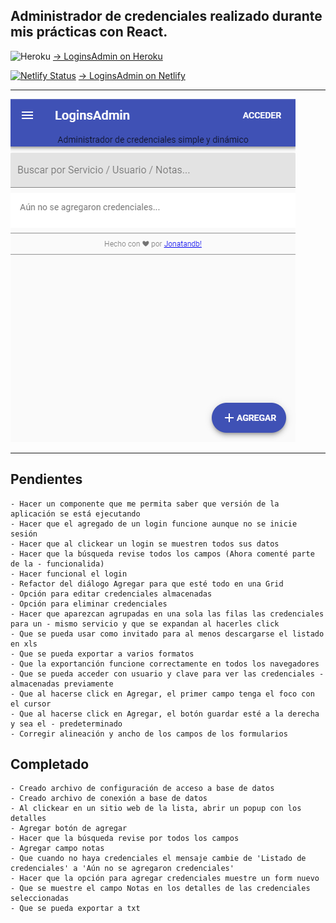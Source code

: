 ## Administrador de credenciales realizado durante mis prácticas con React.

![Heroku](https://heroku-badge.herokuapp.com/?app=LoginsAdmin) <a href="https://loginsadmin.herokuapp.com" target="_blank">-> LoginsAdmin on Heroku</a>

[![Netlify Status](https://api.netlify.com/api/v1/badges/4d04187f-ea5e-4380-9b0d-371747a0a1d2/deploy-status)](https://app.netlify.com/sites/loginsadmin/deploys) <a href="https://loginsadmin.netlify.com" target="_blank">-> LoginsAdmin on Netlify</a>

---

![Jonatandb](preview.png?raw=true "LoginsAdmin")

---

## Pendientes

    - Hacer un componente que me permita saber que versión de la aplicación se está ejecutando
    - Hacer que el agregado de un login funcione aunque no se inicie sesión
    - Hacer que al clickear un login se muestren todos sus datos
    - Hacer que la búsqueda revise todos los campos (Ahora comenté parte de la - funcionalida)
    - Hacer funcional el login
    - Refactor del diálogo Agregar para que esté todo en una Grid
    - Opción para editar credenciales almacenadas
    - Opción para eliminar credenciales
    - Hacer que aparezcan agrupadas en una sola las filas las credenciales para un - mismo servicio y que se expandan al hacerles click
    - Que se pueda usar como invitado para al menos descargarse el listado en xls
    - Que se pueda exportar a varios formatos
    - Que la exportanción funcione correctamente en todos los navegadores
    - Que se pueda acceder con usuario y clave para ver las credenciales - almacenadas previamente
    - Que al hacerse click en Agregar, el primer campo tenga el foco con el cursor
    - Que al hacerse click en Agregar, el botón guardar esté a la derecha y sea el - predeterminado
    - Corregir alineación y ancho de los campos de los formularios

## Completado

    - Creado archivo de configuración de acceso a base de datos
    - Creado archivo de conexión a base de datos
    - Al clickear en un sitio web de la lista, abrir un popup con los detalles
    - Agregar botón de agregar
    - Hacer que la búsqueda revise por todos los campos
    - Agregar campo notas
    - Que cuando no haya credenciales el mensaje cambie de 'Listado de credenciales' a 'Aún no se agregaron credenciales'
    - Hacer que la opción para agregar credenciales muestre un form nuevo
    - Que se muestre el campo Notas en los detalles de las credenciales seleccionadas
    - Que se pueda exportar a txt
